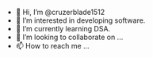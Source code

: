 - 👋 Hi, I’m @cruzerblade1512
- 👀 I’m interested in developing software.
- 🌱 I’m currently learning DSA.
- 💞️ I’m looking to collaborate on ...
- 📫 How to reach me ...

<!---
cruzerblade1512/cruzerblade1512 is a ✨ special ✨ repository because its `README.md` (this file) appears on your GitHub profile.
You can click the Preview link to take a look at your changes.
--->
